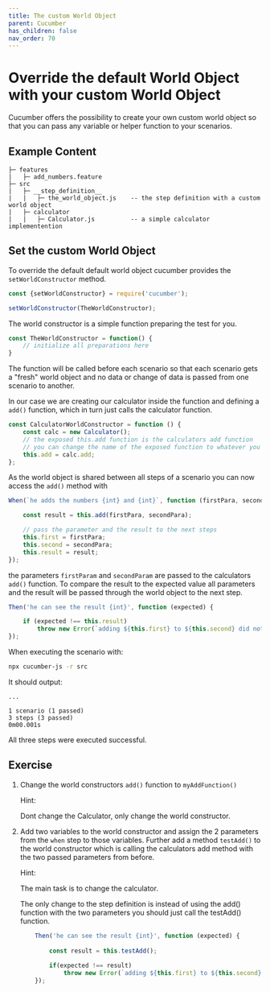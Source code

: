 ```yaml
---
title: The custom World Object
parent: Cucumber
has_children: false
nav_order: 70
---
```


# Override the default World Object with your custom World Object

Cucumber offers the possibility to create your own custom world object so that you can pass any variable or
helper function to your scenarios.

## Example Content

````
├─ features
|   ├─ add_numbers.feature 
├─ src
|   ├─ __step_definition__
|   |   ├─ the_world_object.js    -- the step definition with a custom world object
|   ├─ calculator
|   |   ├─ Calculator.js          -- a simple calculator implementention
````

## Set the custom World Object

To override the default default world object cucumber provides the ``setWorldConstructor`` method.

````javascript
const {setWorldConstructor} = require('cucumber');

setWorldConstructor(TheWorldConstructor);
````

The world constructor is a simple function preparing the test for you.

````javascript
const TheWorldConstructor = function() {
    // initialize all preparations here
}
````

The function will be called before each scenario so that each scenario gets a "fresh" world object
and no data or change of data is passed from one scenario to another.

In our case we are creating our calculator inside the function and defining a ``add()`` function,
which in turn just calls the calculator function.

````javascript
const CalculatorWorldConstructor = function () {
    const calc = new Calculator();
    // the exposed this.add function is the calculators add function
    // you can change the name of the exposed function to whatever you like
    this.add = calc.add;
};
````

As the world object is shared between all steps of a scenario you can now access the ``add()`` method with

````javascript
When(`he adds the numbers {int} and {int}`, function (firstPara, secondPara) {

    const result = this.add(firstPara, secondPara);

    // pass the parameter and the result to the next steps
    this.first = firstPara;
    this.second = secondPara;
    this.result = result;
});
````

the parameters ``firstParam`` and ``secondParam`` are passed to the calculators ``add()`` function. To compare the
result to the expected value all parameters and the result will be passed through the world object to the next step.

````javascript
Then('he can see the result {int}', function (expected) {

    if (expected !== this.result)
        throw new Error(`adding ${this.first} to ${this.second} did not match the expectation of ${expected} but resulted in ${result}`)
});
````

When executing the scenario with:

````bash
npx cucumber-js -r src
````

It should output:

````text
...

1 scenario (1 passed)
3 steps (3 passed)
0m00.001s

````

All three steps were executed successful.

## Exercise

1. Change the world constructors ``add()`` function to ``myAddFunction()``
    
    Hint:
    
    Dont change the Calculator, only change the world constructor.

1. Add two variables to the world constructor and assign the 2 parameters from the ``when`` step to those variables.
Further add a method ``testAdd()`` to the world constructor which is calling the calculators
add method with the two passed parameters from before.

    Hint:
    
    The main task is to change the calculator.
    
    The only change to the step definition is instead of using the add() function with the two parameters
    you should just call the testAdd() function.
    
    ````javascript
        Then('he can see the result {int}', function (expected) {
        
            const result = this.testAdd();
        
            if(expected !== result)
                throw new Error(`adding ${this.first} to ${this.second} did not match the expectation of ${expected} but resulted in ${result}`)
        });
    ````
